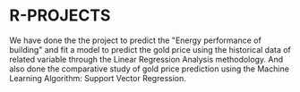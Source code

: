 # R-PROJECTS
We have done the the project to predict the "Energy performance of building" and fit a model to predict the gold price using the historical data of related variable through the Linear Regression Analysis methodology. And also done the comparative study of gold price prediction using the Machine Learning Algorithm: Support Vector Regression.
